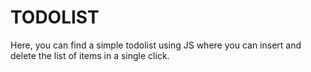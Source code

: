 # TODOLIST
Here, you can find a simple todolist using JS where you can insert and delete the list of items in a single click.

